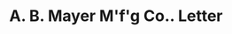---
doi: 10.7916/D873830H
date_other: '1895'
date_other_textual: '1895'
form: correspondence
genre:
- Letters (correspondence)
name:
- A. B. Mayer M'f'g Co.
object_in_context_url: https://biggert.cul.columbia.edu/items/view/ave_biggert_00702
subject_hierarchical_geographic:
- St. Louis, Missouri, United States
subject_name:
- A. B. Mayer M'f'g Co.
title: A. B. Mayer M'f'g Co.. Letter
sort_title: A. B. Mayer M'f'g Co.. Letter
call_number: ave_biggert_00702
coordinates:
- 38.62722222222222,-90.19777777777779
pid: ave_biggert_00702
identifiers: ave_biggert_00702
thumbnail: https://derivativo-3.library.columbia.edu/iiif/2/ldpd:345523/full/!256,256/0/native.jpg
permalink: "/biggert/ave_biggert_00702/"
layout: iiif-image-page
---